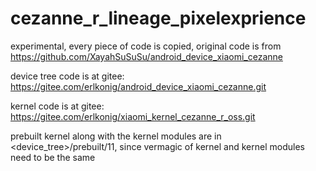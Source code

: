 # cezanne_r_lineage_pixelexprience

experimental, every piece of code is copied, original code is from https://github.com/XayahSuSuSu/android_device_xiaomi_cezanne 

device tree code is at gitee: https://gitee.com/erlkonig/android_device_xiaomi_cezanne.git

kernel code is at gitee: https://gitee.com/erlkonig/xiaomi_kernel_cezanne_r_oss.git

prebuilt kernel along with the kernel modules are in <device_tree>/prebuilt/11, since vermagic of kernel and kernel modules need to be the same
